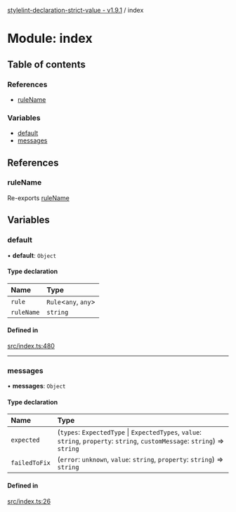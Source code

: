 [stylelint-declaration-strict-value - v1.9.1](../README.md) / index

# Module: index

## Table of contents

### References

- [ruleName](index.md#rulename)

### Variables

- [default](index.md#default)
- [messages](index.md#messages)

## References

### ruleName

Re-exports [ruleName](defaults.md#rulename)

## Variables

### default

• **default**: `Object`

#### Type declaration

| Name | Type |
| :------ | :------ |
| `rule` | `Rule`<`any`, `any`\> |
| `ruleName` | `string` |

#### Defined in

[src/index.ts:480](https://github.com/AndyOGo/stylelint-declaration-strict-value/blob/e79311f/src/index.ts#L480)

___

### messages

• **messages**: `Object`

#### Type declaration

| Name | Type |
| :------ | :------ |
| `expected` | (`types`: `ExpectedType` \| `ExpectedTypes`, `value`: `string`, `property`: `string`, `customMessage`: `string`) => `string` |
| `failedToFix` | (`error`: `unknown`, `value`: `string`, `property`: `string`) => `string` |

#### Defined in

[src/index.ts:26](https://github.com/AndyOGo/stylelint-declaration-strict-value/blob/e79311f/src/index.ts#L26)
